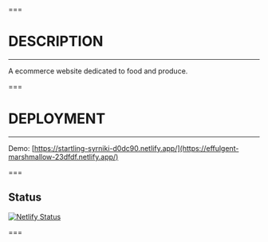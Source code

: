 ===

# DESCRIPTION

---

A ecommerce website dedicated to food and produce.

===

# DEPLOYMENT

---

Demo: [https://startling-syrniki-d0dc90.netlify.app/](https://effulgent-marshmallow-23dfdf.netlify.app/)

===

## Status

[![Netlify Status](https://api.netlify.com/api/v1/badges/12c13fb4-119e-4c37-a431-fe75ac0d0b52/deploy-status)](https://app.netlify.com/sites/effulgent-marshmallow-23dfdf/deploys)

===
